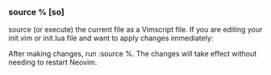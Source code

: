 ### source %    [so]
source (or execute) the current file as a Vimscript file.
If you are editing your init.vim or init.lua file and want to apply changes immediately:

After making changes, run :source %.
The changes will take effect without needing to restart Neovim.